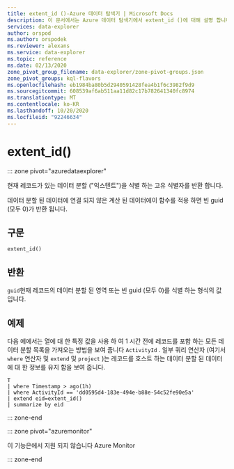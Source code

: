 ```yaml
---
title: extent_id ()-Azure 데이터 탐색기 | Microsoft Docs
description: 이 문서에서는 Azure 데이터 탐색기에서 extent_id ()에 대해 설명 합니다.
services: data-explorer
author: orspod
ms.author: orspodek
ms.reviewer: alexans
ms.service: data-explorer
ms.topic: reference
ms.date: 02/13/2020
zone_pivot_group_filename: data-explorer/zone-pivot-groups.json
zone_pivot_groups: kql-flavors
ms.openlocfilehash: eb1984ba80b5d2940591428fea4b1f6c3982f9d9
ms.sourcegitcommit: 608539af6ab511aa11d82c17b782641340fc8974
ms.translationtype: MT
ms.contentlocale: ko-KR
ms.lasthandoff: 10/20/2020
ms.locfileid: "92246634"
---
```

# <a name="extent_id"></a>extent_id()

::: zone pivot="azuredataexplorer"

현재 레코드가 있는 데이터 분할 ("익스텐트")을 식별 하는 고유 식별자를 반환 합니다.

데이터 분할 된 데이터에 연결 되지 않은 계산 된 데이터에이 함수를 적용 하면 빈 guid (모두 0)가 반환 됩니다.

## <a name="syntax"></a>구문

`extent_id()`

## <a name="returns"></a>반환

`guid`현재 레코드의 데이터 분할 된 영역 또는 빈 guid (모두 0)를 식별 하는 형식의 값입니다.

## <a name="example"></a>예제

다음 예에서는 열에 대 한 특정 값을 사용 하 여 1 시간 전에 레코드를 포함 하는 모든 데이터 분할 목록을 가져오는 방법을 보여 줍니다 `ActivityId` . 일부 쿼리 연산자 (여기서 `where` 연산자 및 `extend` 및 `project` )는 레코드를 호스트 하는 데이터 분할 된 데이터에 대 한 정보를 유지 함을 보여 줍니다.

```kusto
T
| where Timestamp > ago(1h)
| where ActivityId == 'dd0595d4-183e-494e-b88e-54c52fe90e5a'
| extend eid=extent_id()
| summarize by eid
```

::: zone-end

::: zone pivot="azuremonitor"

이 기능은에서 지원 되지 않습니다 Azure Monitor

::: zone-end
